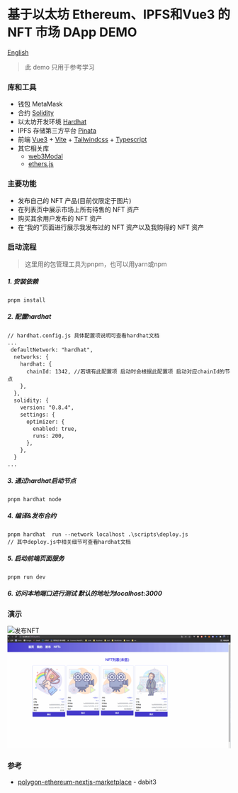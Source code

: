 # 基于以太坊 Ethereum、IPFS和Vue3 的 NFT 市场 DApp DEMO

[English](README_EN.md)

> 此 demo 只用于参考学习

### 库和工具

- 钱包 MetaMask
- 合约 [Solidity](https://solidity-cn.readthedocs.io/zh/develop/index.html)
- 以太坊开发环境 [Hardhat](https://hardhat.org/)
- IPFS 存储第三方平台 [Pinata](https://www.pinata.cloud/)
- 前端 [Vue3](https://v3.vuejs.org/) + [Vite](https://vitejs.dev/) + [Tailwindcss](https://tailwindcss.com/) + [Typescript](https://www.typescriptlang.org/)
- 其它相关库
  - [web3Modal](https://github.com/Web3Modal/web3modal)
  - [ethers.js](https://github.com/ethers-io/ethers.js)

### 主要功能

- 发布自己的 NFT 产品(目前仅限定于图片)
- 在列表页中展示市场上所有待售的 NFT 资产
- 购买其余用户发布的 NFT 资产
- 在“我的”页面进行展示我发布过的 NFT 资产以及我购得的 NFT 资产


### 启动流程
> 这里用的包管理工具为pnpm，也可以用yarn或npm
##### 1. 安装依赖
```
pnpm install
```
##### 2. 配置hardhat
```
// hardhat.config.js 具体配置项说明可查看hardhat文档
...
 defaultNetwork: "hardhat",
  networks: {
    hardhat: {
      chainId: 1342, //若填有此配置项 启动时会根据此配置项 启动对应chainId的节点
    },
  },
  solidity: {
    version: "0.8.4",
    settings: {
      optimizer: {
        enabled: true,
        runs: 200,
      },
    },
  }
...
```
##### 3. 通过hardhat启动节点
```
pnpm hardhat node 
```
##### 4. 编译&发布合约
```
pnpm hardhat  run --network localhost .\scripts\deploy.js
// 其中deploy.js中相关细节可查看hardhat文档
```
##### 5. 启动前端页面服务
```
pnpm run dev
```
##### 6. 访问本地端口进行测试 默认的地址为localhost:3000

### 演示
![发布NFT](./screenshots/发布nft.gif)
![购买NFT](./screenshots/购买nft.gif)


### 参考
-   [polygon-ethereum-nextjs-marketplace](https://github.com/dabit3/polygon-ethereum-nextjs-marketplace) -  dabit3


